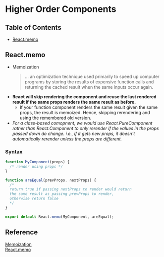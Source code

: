 # Higher Order Components

## Table of Contents
- [React.memo](#reactmemo)

## React.memo
- Memoization
  > ... an optimization technique used primarily to speed up computer programs by storing the results of expensive function calls and returning the cached result when the same inputs occur again.
- **React will skip rendering the component and reuse the last rendered result if the same props renders the same result as before.**
  - If your function component renders the same result given the same props, the result is memoized. Hence, skipping rerendering and using the remembered old version.
- *For a class-based comopnent, we would use React.PureComponent rather than React.Component to only rerender if the values in the props passed down do change. i.e., if it gets new props, it doesn't automatically rerender unless the props are different.*
### Syntax
```js
function MyComponent(props) {
  /* render using props */
}

function areEqual(prevProps, nextProps) {
  /*
  return true if passing nextProps to render would return
  the same result as passing prevProps to render,
  otherwise return false
  */
}

export default React.memo(MyComponent, areEqual);
```

## Reference
[Memoization](https://en.wikipedia.org/wiki/Memoization)  
[React.memo](https://reactjs.org/docs/react-api.html#reactmemo)  
